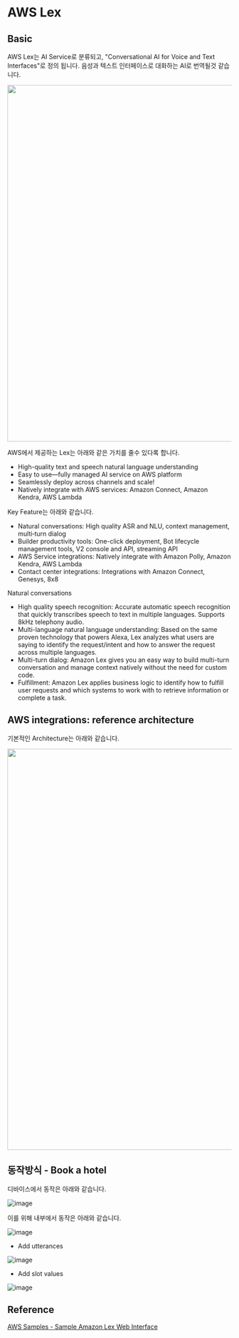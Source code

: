 # AWS Lex

## Basic

AWS Lex는 AI Service로 분류되고, "Conversational AI for Voice and Text Interfaces"로 정의 됩니다. 음성과 텍스트 인터페이스로 대화하는 AI로 번역될것 같습니다.

<img src="https://user-images.githubusercontent.com/52392004/218343904-386e6061-3882-4765-81a5-9ef7237628bd.png" width="800">


AWS에서 제공하는 Lex는 아래와 같은 가치를 줄수 있다록 합니다.

- High-quality text and speech natural language understanding
- Easy to use—fully managed AI service on AWS platform
- Seamlessly deploy across channels and scale!
- Natively integrate with AWS services: Amazon Connect, Amazon Kendra, AWS Lambda

Key Feature는 아래와 같습니다.

- Natural conversations: High quality ASR and NLU, context management, multi‑turn dialog
- Builder productivity tools: One-click deployment, Bot lifecycle management tools, V2 console and API, streaming API
- AWS Service integrations: Natively integrate with Amazon Polly, Amazon Kendra, AWS Lambda 
- Contact center integrations: Integrations with Amazon Connect, Genesys, 8x8

Natural conversations 
- High quality speech recognition: Accurate automatic speech recognition that quickly transcribes speech to text in multiple languages. Supports 8kHz telephony audio.
- Multi-language natural language understanding: Based on the same proven technology that powers Alexa, Lex analyzes what users are saying to identify the request/intent and how to answer the request across multiple languages.
- Multi-turn dialog: Amazon Lex gives you an easy way to build multi-turn conversation and manage context natively without the need for custom code. 
- Fulfillment: Amazon Lex applies business logic to identify how to fulfill user requests and which systems to work with to retrieve information or complete a task.

## AWS integrations: reference architecture

기본적인 Architecture는 아래와 같습니다.

<img src="https://user-images.githubusercontent.com/52392004/218344298-4a8e518f-de4c-4c63-871d-7ac2c09ccf42.png" width="900">


## 동작방식 - Book a hotel

디바이스에서 동작은 아래와 같습니다.

![image](https://user-images.githubusercontent.com/52392004/218344560-98e27768-5ce8-450d-9deb-3f44540bf46e.png)

이를 위해 내부에서 동작은 아래와 같습니다.

![image](https://user-images.githubusercontent.com/52392004/218344659-25cfab14-4227-4b49-9762-9afe735bb23e.png)

- Add utterances

![image](https://user-images.githubusercontent.com/52392004/218344826-995407ac-006a-4e8d-9601-da943be2a9c1.png)

- Add slot values

![image](https://user-images.githubusercontent.com/52392004/218344845-da6b908f-c61f-4c11-8673-c739320ff8f6.png)


## Reference

[AWS Samples - Sample Amazon Lex Web Interface](https://github.com/aws-samples/aws-lex-web-ui)
